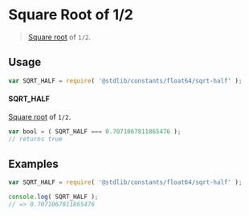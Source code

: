 <!--

@license Apache-2.0

Copyright (c) 2018 The Stdlib Authors.

Licensed under the Apache License, Version 2.0 (the "License");
you may not use this file except in compliance with the License.
You may obtain a copy of the License at

   http://www.apache.org/licenses/LICENSE-2.0

Unless required by applicable law or agreed to in writing, software
distributed under the License is distributed on an "AS IS" BASIS,
WITHOUT WARRANTIES OR CONDITIONS OF ANY KIND, either express or implied.
See the License for the specific language governing permissions and
limitations under the License.

-->

# Square Root of 1/2

> [Square root][@stdlib/math/base/special/sqrt] of `1/2`.

<section class="usage">

## Usage

```javascript
var SQRT_HALF = require( '@stdlib/constants/float64/sqrt-half' );
```

#### SQRT_HALF

[Square root][@stdlib/math/base/special/sqrt] of `1/2`.

```javascript
var bool = ( SQRT_HALF === 0.7071067811865476 );
// returns true
```

</section>

<!-- /.usage -->

<section class="examples">

## Examples

<!-- TODO: better example -->

<!-- eslint no-undef: "error" -->

```javascript
var SQRT_HALF = require( '@stdlib/constants/float64/sqrt-half' );

console.log( SQRT_HALF );
// => 0.7071067811865476
```

</section>

<!-- /.examples -->

<section class="links">

[@stdlib/math/base/special/sqrt]: https://www.npmjs.com/package/@stdlib/math-base-special-sqrt

</section>

<!-- /.links -->
